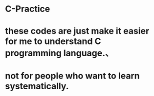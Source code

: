 # C-Practice
# these codes are just make it easier for me to understand C programming language.、
# not for people who want to learn systematically.